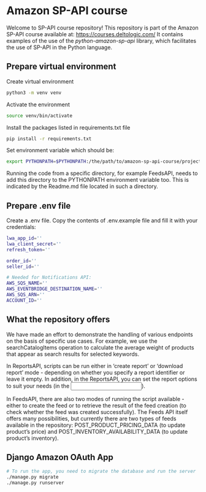 # Amazon SP-API course
Welcome to SP-API course repository! This repository is part of the Amazon SP-API course available at: https://courses.deltologic.com/
It contains examples of the use of the *python-amazon-sp-api* library, which facilitates the use of SP-API in the Python language.

## Prepare virtual environment
Create virtual environment
```bash
python3 -m venv venv
```

Activate the environment
```bash
source venv/bin/activate
```

Install the packages listed in requirements.txt file
```bash
pip install -r requirements.txt
```

Set environment variable which should be:
```bash
export PYTHONPATH=$PYTHONPATH:/the/path/to/amazon-sp-api-course/project/directory
```

Running the code from a specific directory, for example FeedsAPI, needs to add this directory to the PYTHONPATH environment variable too. This is indicated by the Readme.md file located in such a directory.

## Prepare .env file
Create a .env file.
Copy the contents of .env.example file and fill it with your credentials:
```bash
lwa_app_id=''
lwa_client_secret=''
refresh_token=''

order_id=''
seller_id=''

# Needed for Notifications API:
AWS_SQS_NAME=''
AWS_EVENTBRIDGE_DESTINATION_NAME=''
AWS_SQS_ARN=''
ACCOUNT_ID=''
```
## What the repository offers
We have made an effort to demonstrate the handling of various endpoints on the basis of specific use cases. For example, we use the searchCatalogItems operation to calculate the average weight of products that appear as search results for selected keywords.

In ReportsAPI, scripts can be run either in ‘create report’ or ‘download report’ mode - depending on whether you specify a report identifier or leave it empty. In addition, in the ReportsAPI, you can set the report options to suit your needs (in the <input part>).

In FeedsAPI, there are also two modes of running the script available - either to create the feed or to retrieve the result of the feed creation (to check whether the feed was created successfully). The Feeds API itself offers many possibilities, but currently there are two types of feeds available in the repository: POST_PRODUCT_PRICING_DATA (to update product’s price) and POST_INVENTORY_AVAILABILITY_DATA (to update product’s inventory).

## Django Amazon OAuth App
```bash
# To run the app, you need to migrate the database and run the server
./manage.py migrate
./manage.py runserver

```
